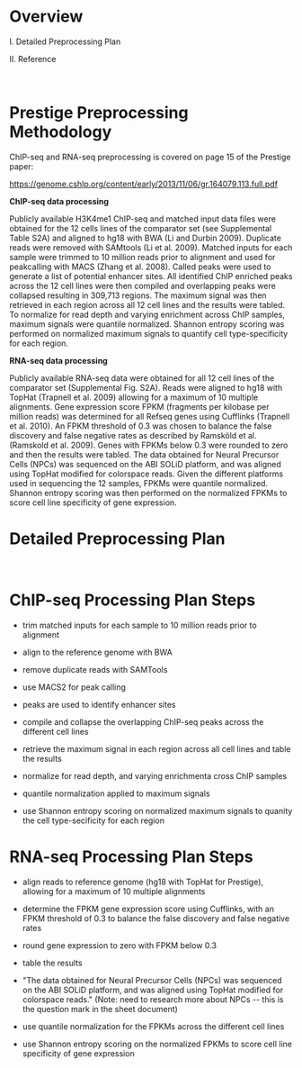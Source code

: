 # Overview

I. Detailed Preprocessing Plan 

II. Reference

<br>

# Prestige Preprocessing Methodology

ChIP-seq and RNA-seq preprocessing is covered on page 15 of the Prestige paper:

https://genome.cshlp.org/content/early/2013/11/06/gr.164079.113.full.pdf


**ChIP-seq data processing** 

Publicly available H3K4me1 ChIP-seq and matched input data files were obtained for the 12
cells lines of the comparator set (see Supplemental Table S2A) and aligned to hg18 with BWA
(Li and Durbin 2009). Duplicate reads were removed with SAMtools (Li et al. 2009). Matched
inputs for each sample were trimmed to 10 million reads prior to alignment and used for peakcalling with MACS (Zhang et al. 2008). Called peaks were used to generate a list of potential
enhancer sites. All identified ChIP enriched peaks across the 12 cell lines were then compiled
and overlapping peaks were collapsed resulting in 309,713 regions. The maximum signal was
then retrieved in each region across all 12 cell lines and the results were tabled. To normalize for
read depth and varying enrichment across ChIP samples, maximum signals were quantile
normalized. Shannon entropy scoring was performed on normalized maximum signals to
quantify cell type-specificity for each region.

**RNA-seq data processing**

Publicly available RNA-seq data were obtained for all 12 cell lines of the comparator set
(Supplemental Fig. S2A). Reads were aligned to hg18 with TopHat (Trapnell et al. 2009)
allowing for a maximum of 10 multiple alignments. Gene expression score FPKM (fragments
per kilobase per million reads) was determined for all Refseq genes using Cufflinks (Trapnell et
al. 2010). An FPKM threshold of 0.3 was chosen to balance the false discovery and false
negative rates as described by Ramsköld et al. (Ramskold et al. 2009). Genes with FPKMs
below 0.3 were rounded to zero and then the results were tabled. The data obtained for Neural
Precursor Cells (NPCs) was sequenced on the ABI SOLiD platform, and was aligned using
TopHat modified for colorspace reads. Given the different platforms used in sequencing the 12
samples, FPKMs were quantile normalized. Shannon entropy scoring was then performed on the
normalized FPKMs to score cell line specificity of gene expression. 


# Detailed Preprocessing Plan 



<br>

# ChIP-seq Processing Plan Steps

* trim matched inputs for each sample to 10 million reads prior to alignment

* align to the reference genome with BWA

* remove duplicate reads with SAMTools

* use MACS2 for peak calling

* peaks are used to identify enhancer sites

* compile and collapse the overlapping ChIP-seq peaks across the different cell lines

* retrieve the maximum signal in each region across all cell lines and table the results

* normalize for read depth, and varying enrichmenta cross ChIP samples

* quantile normalization applied to maximum signals

* use Shannon entropy scoring on normalized maximum signals to quanity the cell type-secificity for each region

# RNA-seq Processing Plan Steps

* align reads to reference genome (hg18 with TopHat for Prestige), allowing for a maximum of 10 multiple alignments

* determine the FPKM gene expression score using Cufflinks, with an FPKM threshold of 0.3 to balance the false discovery and false negative rates

* round gene expression to zero with FPKM below 0.3

* table the results

* "The data obtained for Neural Precursor Cells (NPCs) was sequenced on the ABI SOLiD platform, and was aligned using
TopHat modified for colorspace reads." (Note: need to research more about NPCs -- this is the question mark in the sheet document)

* use quantile normalization for the FPKMs across the different cell lines

* use Shannon entropy scoring on the normalized FPKMs to score cell line specificity of gene expression

